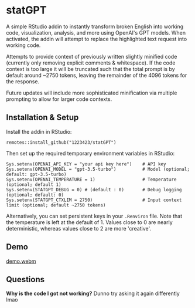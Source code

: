 # statGPT

A simple RStudio addin to instantly transform broken English into working code, visualization, analysis, and more using OpenAI's GPT models. When activated, the addin will attempt to replace the highlighted text request into working code.

Attempts to provide context of previously written slightly minified code (currently only removing explicit comments & whitespace). If the code context is too large it will be truncated such that the total prompt is by default around ~2750 tokens, leaving the remainder of the 4096 tokens for the response.

Future updates will include more sophisticated minification via multiple prompting to allow for larger code contexts.

## Installation & Setup

Install the addin in RStudio:

```remotes::install_github("1223423/statGPT")```

Then set up the required temporary environment variables in RStudio:

```
Sys.setenv(OPENAI_API_KEY = "your api key here")    # API key
Sys.setenv(OPENAI_MODEL = "gpt-3.5-turbo")          # Model (optional; default: gpt-3.5-turbo)
Sys.setenv(OPENAI_TEMPERATURE = 1)                  # Temperature (optional; default 1)
Sys.setenv(STATGPT_DEBUG = 0) # (default : 0)       # Debug logging (optional; default: 0)
Sys.setenv(STATGPT_CTXLIM = 2750)                   # Input context limit (optional; default ~2750 tokens)
```
Alternatively, you can set persistent keys in your `.Renviron` file. Note that the temperature is left at the default of 1. Values close to 0 are nearly deterministic, whereas values close to 2 are more 'creative'.

## Demo

[demo.webm](https://user-images.githubusercontent.com/40682719/229134788-66de0b87-24bb-4a14-bb83-06b094d42918.webm)

## Questions

**Why is the code I got not working?** Dunno try asking it again differently lmao
